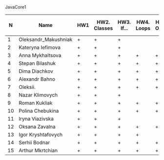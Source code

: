 JavaCore1

N|Name| HW1 | HW2. Classes|HW3. If...|HW4. Loops|HW5. OOP1 |HW6. OOP2 |HW7. Inner classes| HW8. Collection | HW9. String|HW10. Exception|HW11. Thread. IO|HW12. Java8
--|--|--|--|--|--|--|--|--|--|--|--|--|--
1|Oleksandr_Makushniak|+|+|+||||||||||
2|Kateryna Iefimova|+|+|+||||||||||
3|Anna Mykhaltsova|+|+|+|+|+||||||||
4|Stepan Bilashuk|+|+|+|+|+|+|||||||
5|Dima Diachkov|+|+|+|+|+|+|||||||
6|Alexandr Bahno|+|+|+|+|+|+|||||||
7|Oleksii.|+|+|+|+|+||||||||
8|Nazar Klimovych|+|+|+||||||||||
9|Roman Kukliak|+|+|+|+|+||||||||
10|Polina Chebukina|+|+|+|+|+||||||||
11|Iryna Viazivska|+|+|+||||||||||
12|Oksana Zavalna|+|+|+|+|+|.|||||||
13|Igor Kryshtafovych|+|+|+|+|||||||||
14|Serhii Bodnar|+|+|+|+|+|+|.||||||
15|Arthur Mkrtchian|+|+|+|+|+||||||||

 
